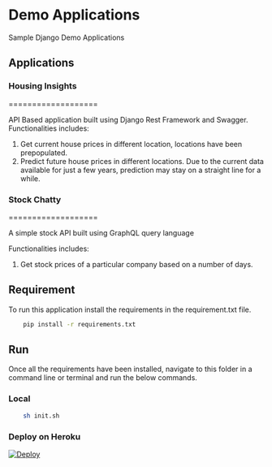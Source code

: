 # Demo Applications
Sample Django Demo Applications

## Applications
### Housing Insights
===================

API Based application built using Django Rest Framework and Swagger.
Functionalities includes:
1. Get current house prices in different location, locations have been prepopulated.
2. Predict future house prices in different locations. Due to the current data available for just a few years, prediction may stay on a straight line for a while.

### Stock Chatty
===================

A simple stock API built using GraphQL query language

Functionalities includes:
1. Get stock prices of a particular company based on a number of days.

## Requirement
To run this application install the requirements in the requirement.txt file.
```bash
    pip install -r requirements.txt
```

## Run
Once all the requirements have been installed, navigate to this folder in a command line or terminal and run the below commands.

### Local
```bash
    sh init.sh
```

### Deploy on Heroku
[![Deploy](https://www.herokucdn.com/deploy/button.svg)](https://heroku.com/deploy)





